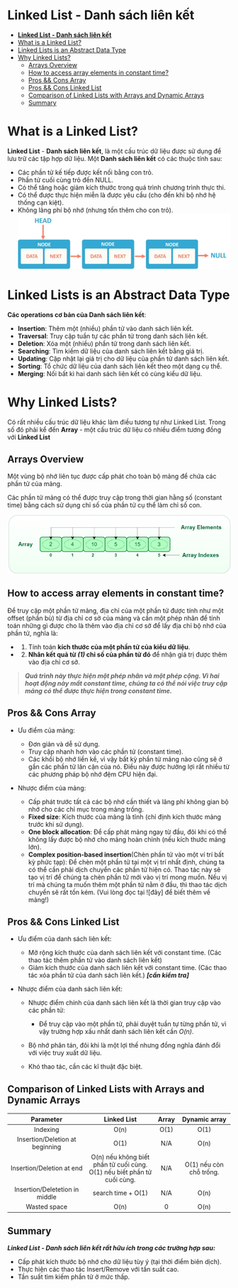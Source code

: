 # **Linked List - Danh sách liên kết**

- [**Linked List - Danh sách liên kết**](#linked-list---danh-sách-liên-kết)
- [What is a Linked List?](#what-is-a-linked-list)
- [Linked Lists is an Abstract Data Type](#linked-lists-is-an-abstract-data-type)
- [Why Linked Lists?](#why-linked-lists)
  - [Arrays Overview](#arrays-overview)
  - [How to access array elements in constant time?](#how-to-access-array-elements-in-constant-time)
  - [Pros \&\& Cons Array](#pros--cons-array)
  - [Pros \&\& Cons Linked List](#pros--cons-linked-list)
  - [Comparison of Linked Lists with Arrays and Dynamic Arrays](#comparison-of-linked-lists-with-arrays-and-dynamic-arrays)
  - [Summary](#summary)


# What is a Linked List?

**Linked List** - **Danh sách liên kết**, là một cấu trúc dữ liệu được sử dụng để lưu trữ các tập hợp dữ liệu.
Một **Danh sách liên kết** có các thuộc tính sau:

- Các phần tử kế tiếp được kết nối bằng con trỏ.
- Phần tử cuối cùng trỏ đến NULL.
- Có thể tăng hoặc giảm kích thước trong quá trình chương trình thực thi.
- Có thể được thực hiện miễn là được yêu cầu (cho đến khi bộ nhớ hệ thống cạn kiệt).
- Không lãng phí bộ nhớ (nhưng tốn thêm cho con trỏ).
  ![Minh họa danh sách liên kết](Images/Linked%20List%20Illustration.jpg)

# Linked Lists is an Abstract Data Type

**Các operations cơ bản của Danh sách liên kết**:

- **Insertion**: Thêm một (nhiều) phần tử vào danh sách liên kết.
- **Traversal**: Truy cập tuần tự các phần tử trong danh sách liên kết.
- **Deletion**: Xóa một (nhiều) phần tử trong danh sách liên kết.
- **Searching**: Tìm kiếm dữ liệu của danh sách liên kết bằng giá trị.
- **Updating**: Cập nhật lại giá trị cho dữ liệu của phần tử danh sách liên kết.
- **Sorting**: Tổ chức dữ liệu của danh sách liên kết theo một dạng cụ thể.
- **Merging**: Nối bất kì hai danh sách liên kết có cùng kiểu dữ liệu.

# Why Linked Lists?

Có rất nhiều cấu trúc dữ liệu khác làm điều tương tự như Linked List. Trong số đó phải kể đến **Array** - một cấu trúc dữ liệu có nhiều điểm tương đồng với **Linked List**

## Arrays Overview

Một vùng bộ nhớ liên tục được cấp phát cho toàn bộ mảng để chứa các phần tử của mảng.

Các phần tử mảng có thể được truy cập trong thời gian hằng số (constant time) bằng cách sử dụng chỉ số của phần tử cụ thể làm chỉ số con.

![Minh họa mảng](Images/Arrays%20Illustration.png)

## How to access array elements in constant time?

Để truy cập một phần tử mảng, địa chỉ của một phần tử được tính như một offset (phần bù) từ địa chỉ cơ sở của mảng và cần một phép nhân để tính toán những gì được cho là thêm vào địa chỉ cơ sở để lấy địa chỉ bộ nhớ của phần tử, nghĩa là:

- 1. Tính toán **kích thước của một phần tử của kiểu dữ liệu**.
- 2. **Nhân kết quả từ _(1)_ chỉ số của phần tử đó** để nhận giá trị được thêm vào địa chỉ cơ sở.

> **_Quá trình này thực hiện một phép nhân và một phép cộng. Vì hai hoạt động này mất constant time, chúng ta có thể nói việc truy cập mảng có thể được thực hiện trong constant time._**

## Pros && Cons Array

- Ưu điểm của mảng:

  - Đơn giản và dễ sử dụng.
  - Truy cập nhanh hơn vào các phần tử (constant time).
  - Các khối bộ nhớ liền kề, vì vậy bất kỳ phần tử mảng nào cũng sẽ ở gần các phần tử lân cận của nó. Điều này được hưởng lợi rất nhiều từ các phương pháp bộ nhớ đệm CPU hiện đại.

- Nhược điểm của mảng:

  - Cấp phát trước tất cả các bộ nhớ cần thiết và lãng phí không gian bộ nhớ cho các chỉ mục trong mảng trống.
  - **Fixed size**: Kích thước của mảng là tĩnh (chỉ định kích thước mảng trước khi sử dụng).
  - **One block allocation**: Để cấp phát mảng ngay từ đầu, đôi khi có thể không lấy được bộ nhớ cho mảng hoàn chỉnh (nếu kích thước mảng lớn).
  - **Complex position-based insertion**(Chèn phần tử vào một ví trí bất kỳ phức tạp): Để chèn một phần tử tại một vị trí nhất định, chúng ta có thể cần phải dịch chuyển các phần tử hiện có. Thao tác này sẽ tạo vị trí để chúng ta chèn phần tử mới vào vị trí mong muốn. Nếu vị trí mà chúng ta muốn thêm một phần tử nằm ở đầu, thì thao tác dịch chuyển sẽ rất tốn kém. (Vui lòng đọc tại ![đây] để biết thêm về mảng!)

## Pros && Cons Linked List

- Ưu điểm của danh sách liên kết:

  - Mở rộng kích thước của danh sách liên kết với constant time. (Các thao tác thêm phần tử vào danh sách liên kết)
  - Giảm kích thước của danh sách liên kết với constant time. (Các thao tác xóa phần tử của danh sách liên kết.) **_[cần kiểm tra]_**

- Nhược điểm của danh sách liên kết:

  - Nhược điểm chính của danh sách liên kết là thời gian truy cập vào các phần tử:

    - Để truy cập vào một phần tử, phải duyệt tuần tự từng phần tử, vì vậy trường hợp xấu nhất danh sách liên kết cần _O(n)_.

  - Bộ nhớ phân tán, đôi khi là một lợi thế nhưng đồng nghĩa đánh đổi với việc truy xuất dữ liệu.
  - Khó thao tác, cần các kĩ thuật đặc biệt.

## Comparison of Linked Lists with Arrays and Dynamic Arrays

|          **Parameter**          |                               **Linked List**                               | **Array** |    **Dynamic array**    |
| :-----------------------------: | :-------------------------------------------------------------------------: | :-------: | :---------------------: |
|            Indexing             |                                    O(n)                                     |   O(1)    |          O(1)           |
| Insertion/Deletion at beginning |                                    O(1)                                     |    N/A    |          O(n)           |
|    Insertion/Deletion at end    | O(n) nếu không biết phần tử cuối cùng.<br/>O(1) nếu biết phần tử cuối cùng. |    N/A    | O(1) nếu còn chỗ trống. |
| Insertion/Deletetion in middle  |                             search time + O(1)                              |    N/A    |          O(n)           |
|          Wasted space           |                                    O(n)                                     |     0     |          O(n)           |

## Summary

***Linked List - Danh sách liên kết rất hữu ích trong các trường hợp sau:***

- Cấp phát kích thước bộ nhớ cho dữ liệu tùy ý (tại thời điểm biên dịch).
- Thực hiện các thao tác Insert/Remove với tần suất cao.
- Tần suất tìm kiếm phần tử ở mức thấp.
